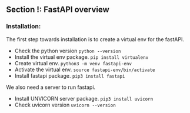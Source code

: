 ## Section !: FastAPI overview

### Installation:
The first step towards installation is to create a virtual env for the fastAPI.

- Check the python version 
```python --version```
- Install the virtual env package.
```pip install virtualenv```
- Create virtual env.
```python3 -m venv fastapi-env```
- Activate the virtual env.
```source fastapi-env/bin/activate```
- Install fastapi package.
```pip3 install fastapi```

We also need a server to run fastapi.
- Install UNVICORN server package.
```pip3 install uvicorn```
- Check uvicorn version
```uvicorn --version```
